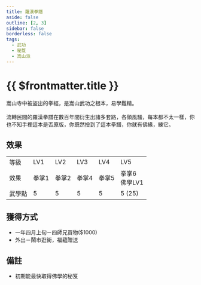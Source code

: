 ```yaml
---
title: 羅漢拳譜
aside: false
outline: [2, 3]
sidebar: false
borderless: false
tags:
  - 武功
  - 秘笈
  - 嵩山派
---
```


# {{ $frontmatter.title }}
<BookItemIcon :size="`medium`" :needLink="false" :no="6001"></BookItemIcon>

嵩山寺中被盜出的拳經，是嵩山武功之根本，易學難精。
<br><br>
流轉民間的羅漢拳譜在數百年間衍生出諸多套路，各領風騷，每本都不太一樣，你也不知手裡這本是否原版，你既然撿到了這本拳譜，你就有佛緣，練它。
<br clear="all" />

## 效果

<table>
    <tr>
        <td>等級</td>
        <td>LV1</td>
        <td>LV2</td>
        <td>LV3</td>
        <td>LV4</td>
        <td>LV5</td>
    </tr>
    <tr>
        <td>效果</td>
        <td>拳掌1</td>
        <td>拳掌2</td>
        <td>拳掌4</td>
        <td>拳掌5</td>
        <td>拳掌6<br>佛學LV1</td>
    </tr>
    <tr>
        <td>武學點</td>
        <td>5</td>
        <td>5</td>
        <td>5</td>
        <td>5</td>
        <td>5 (25)</td>
    </tr>
</table>

## 獲得方式

- 一年四月上旬－四師兄買物($1000)
- 外出－鬧市逛街，福蘊贈送

## 備註

- 初期能最快取得佛學的秘笈
